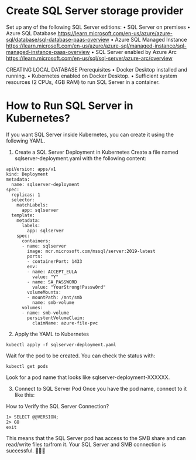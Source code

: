 # Create SQL Server storage provider
Set up any of the following SQL Server editions:
•	SQL Server on premises
•	Azure SQL Database 
https://learn.microsoft.com/en-us/azure/azure-sql/database/sql-database-paas-overview
•	Azure SQL Managed Instance
https://learn.microsoft.com/en-us/azure/azure-sql/managed-instance/sql-managed-instance-paas-overview
•	SQL Server enabled by Azure Arc
https://learn.microsoft.com/en-us/sql/sql-server/azure-arc/overview


CREATING LOCAL DATABASE 
Prerequisites
•	Docker Desktop installed and running.
•	Kubernetes enabled on Docker Desktop.
•	Sufficient system resources (2 CPUs, 4GB RAM) to run SQL Server in a container.

# How to Run SQL Server in Kubernetes?

If you want SQL Server inside Kubernetes, you can create it using the following YAML.

1. Create a SQL Server Deployment in Kubernetes
Create a file named sqlserver-deployment.yaml with the following content:
```
apiVersion: apps/v1
kind: Deployment
metadata:
  name: sqlserver-deployment
spec:
  replicas: 1
  selector:
    matchLabels:
      app: sqlserver
  template:
    metadata:
      labels:
        app: sqlserver
    spec:
      containers:
      - name: sqlserver
        image: mcr.microsoft.com/mssql/server:2019-latest
        ports:
        - containerPort: 1433
        env:
        - name: ACCEPT_EULA
          value: "Y"
        - name: SA_PASSWORD
          value: "YourStrong!Passw0rd"
        volumeMounts:
        - mountPath: /mnt/smb
          name: smb-volume
      volumes:
      - name: smb-volume
        persistentVolumeClaim:
          claimName: azure-file-pvc
```
2. Apply the YAML to Kubernetes
```
kubectl apply -f sqlserver-deployment.yaml
```
Wait for the pod to be created. You can check the status with:
```
kubectl get pods
```
Look for a pod name that looks like sqlserver-deployment-XXXXXX.

3. Connect to SQL Server Pod
Once you have the pod name, connect to it like this:

How to Verify the SQL Server Connection?
```
1> SELECT @@VERSION; 
2> GO
exit
```
This means that the SQL Server pod has access to the SMB share and can read/write files to/from it.
Your SQL Server and SMB connection is successful. 🎉🎉🎉